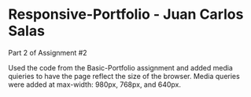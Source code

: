 # Responsive-Portfolio - Juan Carlos Salas
Part 2 of Assignment #2

Used the code from the Basic-Portfolio assignment and added media quieries to have the page reflect the size of the browser. Media queries were added at max-width: 980px, 768px, and 640px.
